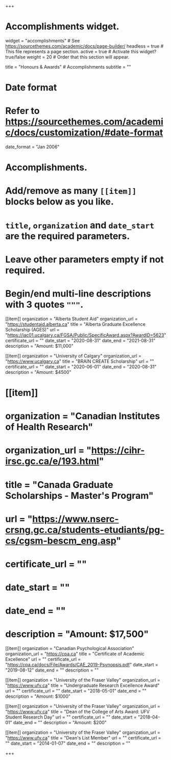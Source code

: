 +++
# Accomplishments widget.
widget = "accomplishments"  # See https://sourcethemes.com/academic/docs/page-builder/
headless = true  # This file represents a page section.
active = true  # Activate this widget? true/false
weight = 20  # Order that this section will appear.

title = "Honours & Awards" # Accomplishments
subtitle = ""

# Date format
#   Refer to https://sourcethemes.com/academic/docs/customization/#date-format
date_format = "Jan 2006"

# Accomplishments.
#   Add/remove as many `[[item]]` blocks below as you like.
#   `title`, `organization` and `date_start` are the required parameters.
#   Leave other parameters empty if not required.
#   Begin/end multi-line descriptions with 3 quotes `"""`.
[[item]]
  organization = "Alberta Student Aid"
  organization_url = "https://studentaid.alberta.ca"
  title = "Alberta Graduate Excellence Scholarship (AGES)"
  url = "https://iac01.ucalgary.ca/FGSA/Public/SpecificAward.aspx?AwardID=5623"
  certificate_url = ""
  date_start = "2020-08-31"
  date_end = "2021-08-31"
  description = "Amount: $11,000"

[[item]]
  organization = "University of Calgary"
  organization_url = "https://www.ucalgary.ca"
  title = "BRAIN CREATE Scholarship"
  url = ""
  certificate_url = ""
  date_start = "2020-06-01"
  date_end = "2020-08-31"
  description = "Amount: $4500"

# [[item]]
#   organization = "Canadian Institutes of Health Research"
#   organization_url = "https://cihr-irsc.gc.ca/e/193.html"
#   title = "Canada Graduate Scholarships - Master's Program"
#   url = "https://www.nserc-crsng.gc.ca/students-etudiants/pg-cs/cgsm-bescm_eng.asp"
#   certificate_url = ""
#   date_start = ""
#   date_end = ""
#   description = "Amount: $17,500"

[[item]]
  organization = "Canadian Psychological Association"
  organization_url = "https://cpa.ca"
  title = "Certificate of Academic Excellence"
  url = ""
  certificate_url = "https://cpa.ca/docs/File/Awards/CAE_2019-Psynopsis.pdf"
  date_start = "2019-08-12"
  date_end = ""
  description = ""

[[item]]
  organization = "University of the Fraser Valley"
  organization_url = "https://www.ufv.ca"
  title = "Undergraduate Research Excellence Award"
  url = ""
  certificate_url = ""
  date_start = "2018-05-01"
  date_end = ""
  description = "Amount: $1000"
  
[[item]]
  organization = "University of the Fraser Valley"
  organization_url = "https://www.ufv.ca"
  title = "Dean of the College of Arts Award: UFV Student Research Day"
  url = ""
  certificate_url = ""
  date_start = "2018-04-01"
  date_end = ""
  description = "Amount: $200"
  
[[item]]
  organization = "University of the Fraser Valley"
  organization_url = "https://www.ufv.ca"
  title = "Dean's List Member"
  url = ""
  certificate_url = ""
  date_start = "2014-01-07"
  date_end = ""
  description = ""
  
+++
